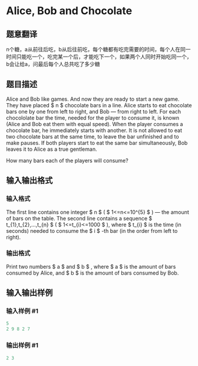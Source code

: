 # Alice, Bob and Chocolate

## 题意翻译

n个糖，a从前往后吃，b从后往前吃，每个糖都有吃完需要的时间，每个人在同一时间只能吃一个，吃完某一个后，才能吃下一个，如果两个人同时开始吃同一个，b会让给a，问最后每个人总共吃了多少糖

## 题目描述

Alice and Bob like games. And now they are ready to start a new game. They have placed $ n $ chocolate bars in a line. Alice starts to eat chocolate bars one by one from left to right, and Bob — from right to left. For each chocololate bar the time, needed for the player to consume it, is known (Alice and Bob eat them with equal speed). When the player consumes a chocolate bar, he immediately starts with another. It is not allowed to eat two chocolate bars at the same time, to leave the bar unfinished and to make pauses. If both players start to eat the same bar simultaneously, Bob leaves it to Alice as a true gentleman.

How many bars each of the players will consume?

## 输入输出格式

### 输入格式

The first line contains one integer $ n $ ( $ 1<=n<=10^{5} $ ) — the amount of bars on the table. The second line contains a sequence $ t_{1},t_{2},...,t_{n} $ ( $ 1<=t_{i}<=1000 $ ), where $ t_{i} $ is the time (in seconds) needed to consume the $ i $ -th bar (in the order from left to right).

### 输出格式

Print two numbers $ a $ and $ b $ , where $ a $ is the amount of bars consumed by Alice, and $ b $ is the amount of bars consumed by Bob.

## 输入输出样例

### 输入样例 #1

```cpp
5
2 9 8 2 7

```
### 输出样例 #1

```cpp
2 3

```

